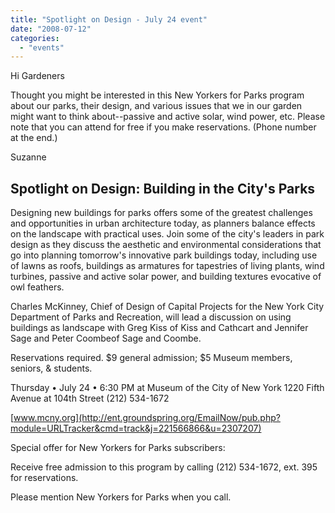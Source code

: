```yaml
---
title: "Spotlight on Design - July 24 event"
date: "2008-07-12"
categories: 
  - "events"
---
```


Hi Gardeners

Thought you might be interested in this New Yorkers for Parks program about our parks, their design, and various issues that we in our garden might want to think about--passive and active solar, wind power, etc. Please note that you can attend for free if you make reservations. (Phone number at the end.)

Suzanne

## Spotlight on Design: Building in the City's Parks

Designing new buildings for parks offers some of the greatest challenges and opportunities in urban architecture today, as planners balance effects on the landscape with practical uses. Join some of the city's leaders in park design as they discuss the aesthetic and environmental considerations that go into planning tomorrow's innovative park buildings today, including use of lawns as roofs, buildings as armatures for tapestries of living plants, wind turbines, passive and active solar power, and building textures evocative of owl feathers.

Charles McKinney, Chief of Design of Capital Projects for the New York City Department of Parks and Recreation, will lead a discussion on using buildings as landscape with Greg Kiss of Kiss and Cathcart and Jennifer Sage and Peter Coombeof Sage and Coombe.

Reservations required. 
$9 general admission; 
$5 Museum members, seniors, & students.

Thursday • July 24 • 6:30 PM at Museum of the City of New York 1220 Fifth Avenue at 104th Street (212) 534-1672

[www.mcny.org](http://ent.groundspring.org/EmailNow/pub.php?module=URLTracker&cmd=track&j=221566866&u=2307207)

Special offer for New Yorkers for Parks subscribers:

Receive free admission to this program by calling (212) 534-1672, ext. 395 for reservations.

Please mention New Yorkers for Parks when you call.
